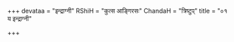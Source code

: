 +++
devataa = "इन्द्राग्नी"
RShiH = "कुत्स आङ्गिरसः"
ChandaH = "त्रिष्टुप्"
title = "०१ य इन्द्राग्नी"

+++
